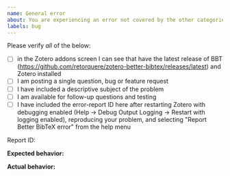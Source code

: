 ```yaml
---
name: General error
about: You are experiencing an error not covered by the other categories
labels: bug
---
```


Please verify *all* of the below:

- [ ] in the Zotero addons screen I can see that have the latest release of BBT (https://github.com/retorquere/zotero-better-bibtex/releases/latest) and Zotero installed
- [ ] I am posting a single question, bug or feature request
- [ ] I have included a descriptive subject of the problem
- [ ] I am available for follow-up questions and testing
- [ ] I have included the error-report ID here after restarting Zotero with debugging enabled (Help -> Debug Output Logging -> Restart with logging enabled), reproducing your problem, and selecting "Report Better BibTeX error" from the help menu

Report ID:

**Expected behavior:**

**Actual behavior:**
